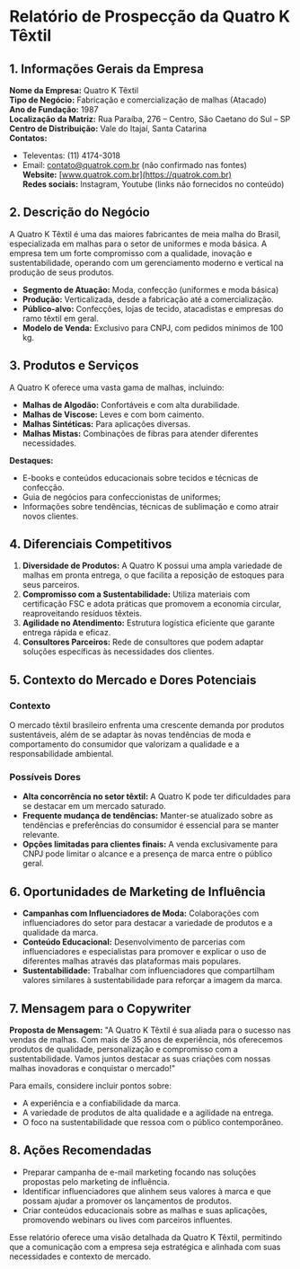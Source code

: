 # Relatório de Prospecção da Quatro K Têxtil

## 1. Informações Gerais da Empresa

**Nome da Empresa:** Quatro K Têxtil  
**Tipo de Negócio:** Fabricação e comercialização de malhas (Atacado)  
**Ano de Fundação:** 1987  
**Localização da Matriz:** Rua Paraíba, 276 – Centro, São Caetano do Sul – SP  
**Centro de Distribuição:** Vale do Itajaí, Santa Catarina  
**Contatos:**  
  - Televentas: (11) 4174-3018  
  - Email: contato@quatrok.com.br (não confirmado nas fontes)  
**Website:** [www.quatrok.com.br](https://quatrok.com.br)  
**Redes sociais:** Instagram, Youtube (links não fornecidos no conteúdo)

## 2. Descrição do Negócio

A Quatro K Têxtil é uma das maiores fabricantes de meia malha do Brasil, especializada em malhas para o setor de uniformes e moda básica. A empresa tem um forte compromisso com a qualidade, inovação e sustentabilidade, operando com um gerenciamento moderno e vertical na produção de seus produtos. 

- **Segmento de Atuação:** Moda, confecção (uniformes e moda básica)
- **Produção:** Verticalizada, desde a fabricação até a comercialização.
- **Público-alvo:** Confecções, lojas de tecido, atacadistas e empresas do ramo têxtil em geral.
- **Modelo de Venda:** Exclusivo para CNPJ, com pedidos mínimos de 100 kg.

## 3. Produtos e Serviços

A Quatro K oferece uma vasta gama de malhas, incluindo:

- **Malhas de Algodão:** Confortáveis e com alta durabilidade.
- **Malhas de Viscose:** Leves e com bom caimento.
- **Malhas Sintéticas:** Para aplicações diversas.
- **Malhas Mistas:** Combinações de fibras para atender diferentes necessidades.

**Destaques:**
- E-books e conteúdos educacionais sobre tecidos e técnicas de confecção.
- Guia de negócios para confeccionistas de uniformes;
- Informações sobre tendências, técnicas de sublimação e como atrair novos clientes.

## 4. Diferenciais Competitivos

1. **Diversidade de Produtos:** A Quatro K possui uma ampla variedade de malhas em pronta entrega, o que facilita a reposição de estoques para seus parceiros.
2. **Compromisso com a Sustentabilidade:** Utiliza materiais com certificação FSC e adota práticas que promovem a economia circular, reaproveitando resíduos têxteis.
3. **Agilidade no Atendimento:** Estrutura logística eficiente que garante entrega rápida e eficaz.
4. **Consultores Parceiros:** Rede de consultores que podem adaptar soluções específicas às necessidades dos clientes.

## 5. Contexto do Mercado e Dores Potenciais

### Contexto

O mercado têxtil brasileiro enfrenta uma crescente demanda por produtos sustentáveis, além de se adaptar às novas tendências de moda e comportamento do consumidor que valorizam a qualidade e a responsabilidade ambiental.

### Possíveis Dores

- **Alta concorrência no setor têxtil:** A Quatro K pode ter dificuldades para se destacar em um mercado saturado.
- **Frequente mudança de tendências:** Manter-se atualizado sobre as tendências e preferências do consumidor é essencial para se manter relevante.
- **Opções limitadas para clientes finais:** A venda exclusivamente para CNPJ pode limitar o alcance e a presença de marca entre o público geral.

## 6. Oportunidades de Marketing de Influência

- **Campanhas com Influenciadores de Moda:** Colaborações com influenciadores do setor para destacar a variedade de produtos e a qualidade da marca.
- **Conteúdo Educacional:** Desenvolvimento de parcerias com influenciadores e especialistas para promover e explicar o uso de diferentes malhas através das plataformas mais populares.
- **Sustentabilidade:** Trabalhar com influenciadores que compartilham valores similares à sustentabilidade para reforçar a imagem da marca.

## 7. Mensagem para o Copywriter

**Proposta de Mensagem:**
"A Quatro K Têxtil é sua aliada para o sucesso nas vendas de malhas. Com mais de 35 anos de experiência, nós oferecemos produtos de qualidade, personalização e compromisso com a sustentabilidade. Vamos juntos destacar as suas criações com nossas malhas inovadoras e conquistar o mercado!" 

Para emails, considere incluir pontos sobre:
- A experiência e a confiabilidade da marca.
- A variedade de produtos de alta qualidade e a agilidade na entrega.
- O foco na sustentabilidade que ressoa com o público contemporâneo.

## 8. Ações Recomendadas

- Preparar campanha de e-mail marketing focando nas soluções propostas pelo marketing de influência.
- Identificar influenciadores que alinhem seus valores à marca e que possam ajudar a promover os lançamentos de produtos.
- Criar conteúdos educacionais sobre as malhas e suas aplicações, promovendo webinars ou lives com parceiros influentes.

Esse relatório oferece uma visão detalhada da Quatro K Têxtil, permitindo que a comunicação com a empresa seja estratégica e alinhada com suas necessidades e contexto de mercado.